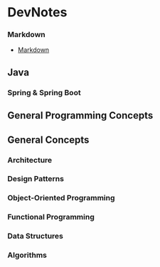 # DevNotes

### **Markdown**

- [Markdown](./topics/markdown.md)

## Java

### Spring & Spring Boot

## General Programming Concepts

## General Concepts

### Architecture

### Design Patterns

### Object-Oriented Programming

### Functional Programming

### Data Structures

### Algorithms
